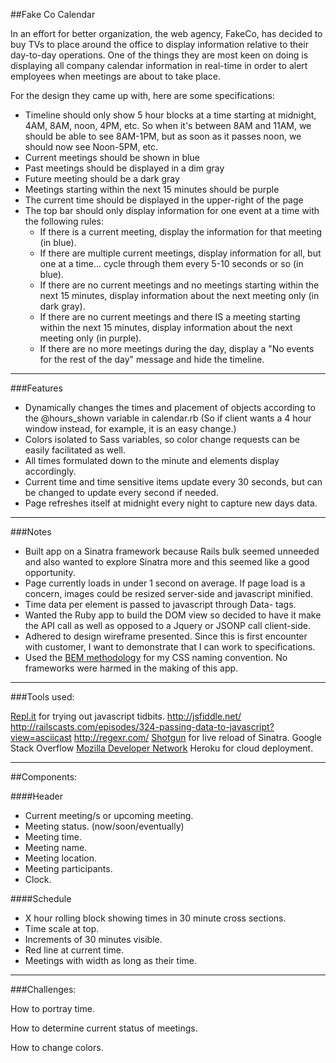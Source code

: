 ##Fake Co Calendar

In an effort for better organization, the web agency, FakeCo, has decided to buy TVs to place around the office to display information relative to their day-to-day operations. One of the things they are most keen on doing is displaying all company calendar information in real-time in order to alert employees when meetings are about to take place.

For the design they came up with, here are some specifications:

- Timeline should only show 5 hour blocks at a time starting at midnight, 4AM, 8AM, noon, 4PM, etc. So when it's between 8AM and 11AM, we should be able to see 8AM-1PM, but as soon as it passes noon, we should now see Noon-5PM, etc.
- Current meetings should be shown in blue
- Past meetings should be displayed in a dim gray
- Future meeting should be a dark gray
- Meetings starting within the next 15 minutes should be purple
- The current time should be displayed in the upper-right of the page
- The top bar should only display information for one event at a time with the following rules:
  - If there is a current meeting, display the information for that meeting (in blue).
  - If there are multiple current meetings, display information for all, but one at a time... cycle through them every 5-10 seconds or so (in blue).
  - If there are no current meetings and no meetings starting within the next 15 minutes, display information about the next meeting only (in dark gray).
  - If there are no current meetings and there IS a meeting starting within the next 15 minutes, display information about the next meeting only (in purple).
  - If there are no more meetings during the day, display a "No events for the rest of the day" message and hide the timeline.

---

###Features

- Dynamically changes the times and placement of objects according to the @hours_shown variable in calendar.rb (So if client wants a 4 hour window instead, for example, it is an easy change.)
- Colors isolated to Sass variables, so color change requests can be easily facilitated as well.
- All times formulated down to the minute and elements display accordingly. 
- Current time and time sensitive items update every 30 seconds, but can be changed to update every second if needed.
- Page refreshes itself at midnight every night to capture new days data.

---
###Notes

- Built app on a Sinatra framework because Rails bulk seemed unneeded and also wanted to explore Sinatra more and this seemed like a good opportunity.
- Page currently loads in under 1 second on average. If page load is a concern, images could be resized server-side and javascript minified.
- Time data per element is passed to javascript through Data- tags.
- Wanted the Ruby app to build the DOM view so decided to have it make the API call as well as opposed to a Jquery or JSONP call client-side.
- Adhered to design wireframe presented. Since this is first encounter with customer, I want to demonstrate that I can work to specifications.
- Used the [BEM methodology](https://en.bem.info/) for my CSS naming convention. No frameworks were harmed in the making of this app.

---
###Tools used:

[Repl.it](https://repl.it) for trying out javascript tidbits.
http://jsfiddle.net/
http://railscasts.com/episodes/324-passing-data-to-javascript?view=asciicast
http://regexr.com/
[Shotgun](https://github.com/rtomayko/shotgun) for live reload of Sinatra.
Google
Stack Overflow
[Mozilla Developer Network](https://developer.mozilla.org/en-US/)
Heroku for cloud deployment.

---
##Components:

####Header

- Current meeting/s or upcoming meeting.
- Meeting status. (now/soon/eventually)
- Meeting time.
- Meeting name.
- Meeting location.
- Meeting participants.
- Clock.

####Schedule

- X hour rolling block showing times in 30 minute cross sections.
- Time scale at top.
- Increments of 30 minutes visible.
- Red line at current time.
- Meetings with width as long as their time.

---
###Challenges:

How to portray time.

How to determine current status of meetings.

How to change colors.

